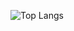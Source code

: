 ![Top Langs](https://github-readme-stats.vercel.app/api/top-langs/?username=kitparl&layout=compact&theme=radical&hide=html&langs_count=8)
